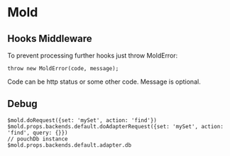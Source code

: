 # Mold


## Hooks Middleware

To prevent processing further hooks just throw MoldError:

    throw new MoldError(code, message);

Code can be http status or some other code.
Message is optional.


## Debug

    $mold.doRequest({set: 'mySet', action: 'find'})
    $mold.props.backends.default.doAdapterRequest({set: 'mySet', action: 'find', query: {}})
    // pouchDb instance
    $mold.props.backends.default.adapter.db
